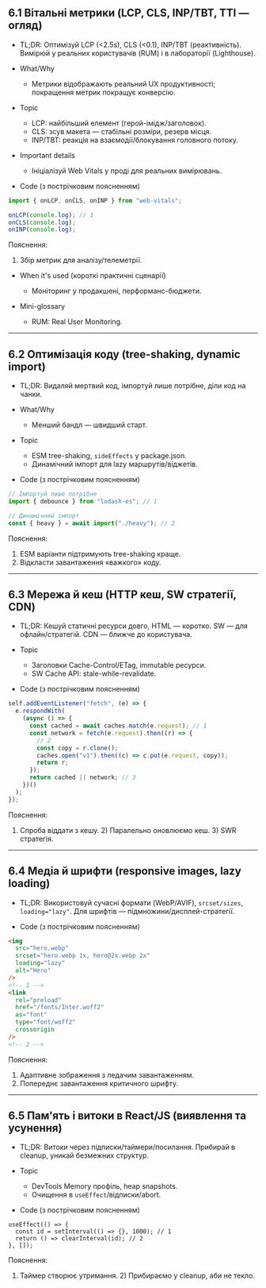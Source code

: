 ## 6.1 Вітальні метрики (LCP, CLS, INP/TBT, TTI — огляд)

- TL;DR: Оптимізуй LCP (<2.5s), CLS (<0.1), INP/TBT (реактивність). Вимірюй у реальних користувачів (RUM) і в лабораторії (Lighthouse).

- What/Why

  - Метрики відображають реальний UX продуктивності; покращення метрик покращує конверсію.

- Topic

  - LCP: найбільший елемент (герой-імідж/заголовок).
  - CLS: зсув макета — стабільні розміри, резерв місця.
  - INP/TBT: реакція на взаємодії/блокування головного потоку.

- Important details

  - Ініціалізуй Web Vitals у проді для реальних вимірювань.

- Code (з пострічковим поясненням)

```js
import { onLCP, onCLS, onINP } from "web-vitals";

onLCP(console.log); // 1
onCLS(console.log);
onINP(console.log);
```

Пояснення:

1. Збір метрик для аналізу/телеметрії.

- When it's used (короткі практичні сценарії)

  - Моніторинг у продакшені, перформанс-бюджети.

- Mini-glossary

  - RUM: Real User Monitoring.

---

## 6.2 Оптимізація коду (tree-shaking, dynamic import)

- TL;DR: Видаляй мертвий код, імпортуй лише потрібне, діли код на чанки.

- What/Why

  - Менший бандл — швидший старт.

- Topic

  - ESM tree-shaking, `sideEffects` у package.json.
  - Динамічний імпорт для lazy маршрутів/віджетів.

- Code (з пострічковим поясненням)

```ts
// Імпортуй лише потрібне
import { debounce } from "lodash-es"; // 1

// Динамічний імпорт
const { heavy } = await import("./heavy"); // 2
```

Пояснення:

1. ESM варіанти підтримують tree-shaking краще.
2. Відкласти завантаження «важкого» коду.

---

## 6.3 Мережа й кеш (HTTP кеш, SW стратегії, CDN)

- TL;DR: Кешуй статичні ресурси довго, HTML — коротко. SW — для офлайн/стратегій. CDN — ближче до користувача.

- Topic

  - Заголовки Cache-Control/ETag, immutable ресурси.
  - SW Cache API: stale-while-revalidate.

- Code (з пострічковим поясненням)

```js
self.addEventListener("fetch", (e) => {
  e.respondWith(
    (async () => {
      const cached = await caches.match(e.request); // 1
      const network = fetch(e.request).then((r) => {
        // 2
        const copy = r.clone();
        caches.open("v1").then((c) => c.put(e.request, copy));
        return r;
      });
      return cached || network; // 3
    })()
  );
});
```

Пояснення:

1. Спроба віддати з кешу. 2) Паралельно оновлюємо кеш. 3) SWR стратегія.

---

## 6.4 Медіа й шрифти (responsive images, lazy loading)

- TL;DR: Використовуй сучасні формати (WebP/AVIF), `srcset/sizes`, `loading="lazy"`. Для шрифтів — підмножини/дисплей-стратегії.

- Code (з пострічковим поясненням)

```html
<img
  src="hero.webp"
  srcset="hero.webp 1x, hero@2x.webp 2x"
  loading="lazy"
  alt="Hero"
/>
<!-- 1 -->
<link
  rel="preload"
  href="/fonts/Inter.woff2"
  as="font"
  type="font/woff2"
  crossorigin
/>
<!-- 2 -->
```

Пояснення:

1. Адаптивне зображення з ледачим завантаженням.
2. Попереднє завантаження критичного шрифту.

---

## 6.5 Пам'ять і витоки в React/JS (виявлення та усунення)

- TL;DR: Витоки через підписки/таймери/посилання. Прибирай в cleanup, уникай безмежних структур.

- Topic

  - DevTools Memory профіль, heap snapshots.
  - Очищення в `useEffect`/відписки/abort.

- Code (з пострічковим поясненням)

```tsx
useEffect(() => {
  const id = setInterval(() => {}, 1000); // 1
  return () => clearInterval(id); // 2
}, []);
```

Пояснення:

1. Таймер створює утримання. 2) Прибираємо у cleanup, аби не текло.
